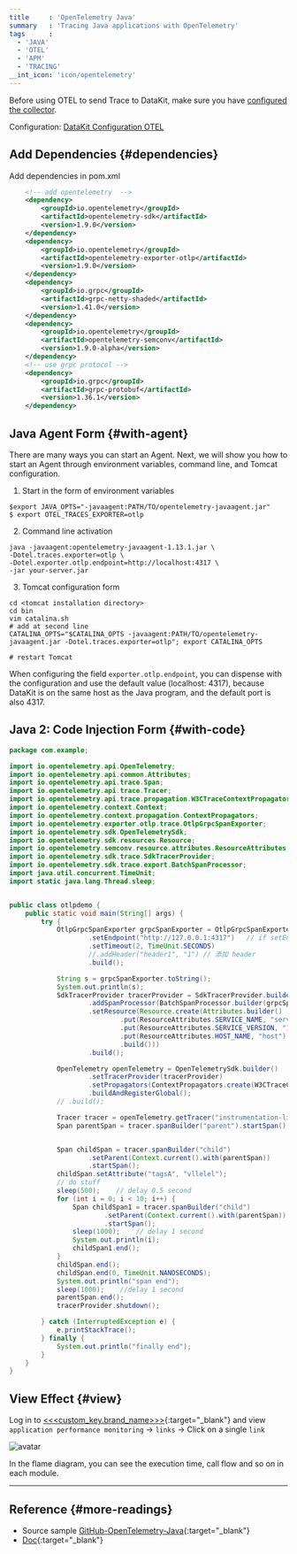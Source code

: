 ```yaml
---
title     : 'OpenTelemetry Java'
summary   : 'Tracing Java applications with OpenTelemetry'
tags      :
  - 'JAVA'
  - 'OTEL'
  - 'APM'
  - 'TRACING'
__int_icon: 'icon/opentelemetry'
---
```


Before using OTEL to send Trace to DataKit, make sure you have [configured the collector](opentelemetry.md).

Configuration: [DataKit Configuration OTEL](opentelemetry.md)

## Add Dependencies {#dependencies}

Add dependencies in pom.xml

``` xml
    <!-- add opentelemetry  -->
    <dependency>
        <groupId>io.opentelemetry</groupId>
        <artifactId>opentelemetry-sdk</artifactId>
        <version>1.9.0</version>
    </dependency>
    <dependency>
        <groupId>io.opentelemetry</groupId>
        <artifactId>opentelemetry-exporter-otlp</artifactId>
        <version>1.9.0</version>
    </dependency>
    <dependency>
        <groupId>io.grpc</groupId>
        <artifactId>grpc-netty-shaded</artifactId>
        <version>1.41.0</version>
    </dependency>
    <dependency>
        <groupId>io.opentelemetry</groupId>
        <artifactId>opentelemetry-semconv</artifactId>
        <version>1.9.0-alpha</version>
    </dependency>
    <!-- use grpc protocol -->
    <dependency>
        <groupId>io.grpc</groupId>
        <artifactId>grpc-protobuf</artifactId>
        <version>1.36.1</version>
    </dependency>

```

## Java Agent Form {#with-agent}

There are many ways you can start an Agent. Next, we will show you how to start an Agent through environment variables, command line, and Tomcat configuration.

<!-- markdownlint-disable MD029 -->
1. Start in the form of environment variables

```shell
$export JAVA_OPTS="-javaagent:PATH/TO/opentelemetry-javaagent.jar"
$ export OTEL_TRACES_EXPORTER=otlp
```

2. Command line activation

```shell
java -javaagent:opentelemetry-javaagent-1.13.1.jar \
-Dotel.traces.exporter=otlp \
-Dotel.exporter.otlp.endpoint=http://localhost:4317 \
-jar your-server.jar
```

3. Tomcat configuration form

```shell
cd <tomcat installation directory>
cd bin
vim catalina.sh
# add at second line
CATALINA_OPTS="$CATALINA_OPTS -javaagent:PATH/TO/opentelemetry-javaagent.jar -Dotel.traces.exporter=otlp"; export CATALINA_OPTS

# restart Tomcat
```
<!-- markdownlint-enable -->
When configuring the field `exporter.otlp.endpoint`, you can dispense with the configuration and use the default value (localhost: 4317), because DataKit is on the same host as the Java program, and the default port is also 4317.

## Java 2: Code Injection Form {#with-code}

``` java
package com.example;

import io.opentelemetry.api.OpenTelemetry;
import io.opentelemetry.api.common.Attributes;
import io.opentelemetry.api.trace.Span;
import io.opentelemetry.api.trace.Tracer;
import io.opentelemetry.api.trace.propagation.W3CTraceContextPropagator;
import io.opentelemetry.context.Context;
import io.opentelemetry.context.propagation.ContextPropagators;
import io.opentelemetry.exporter.otlp.trace.OtlpGrpcSpanExporter;
import io.opentelemetry.sdk.OpenTelemetrySdk;
import io.opentelemetry.sdk.resources.Resource;
import io.opentelemetry.semconv.resource.attributes.ResourceAttributes;
import io.opentelemetry.sdk.trace.SdkTracerProvider;
import io.opentelemetry.sdk.trace.export.BatchSpanProcessor;
import java.util.concurrent.TimeUnit;
import static java.lang.Thread.sleep;


public class otlpdemo {
    public static void main(String[] args) {
        try {
            OtlpGrpcSpanExporter grpcSpanExporter = OtlpGrpcSpanExporter.builder()
                    .setEndpoint("http://127.0.0.1:4317")   // if setEndpoint is configure, http/https must be added
                    .setTimeout(2, TimeUnit.SECONDS)
                    //.addHeader("header1", "1") // 添加 header
                    .build();

            String s = grpcSpanExporter.toString();
            System.out.println(s);
            SdkTracerProvider tracerProvider = SdkTracerProvider.builder()
                    .addSpanProcessor(BatchSpanProcessor.builder(grpcSpanExporter).build())
                    .setResource(Resource.create(Attributes.builder()
                            .put(ResourceAttributes.SERVICE_NAME, "serviceForJAVA")
                            .put(ResourceAttributes.SERVICE_VERSION, "1.0.0")
                            .put(ResourceAttributes.HOST_NAME, "host")
                            .build()))
                    .build();

            OpenTelemetry openTelemetry = OpenTelemetrySdk.builder()
                    .setTracerProvider(tracerProvider)
                    .setPropagators(ContextPropagators.create(W3CTraceContextPropagator.getInstance()))
                    .buildAndRegisterGlobal();
            // .build();

            Tracer tracer = openTelemetry.getTracer("instrumentation-library-name", "1.0.0");
            Span parentSpan = tracer.spanBuilder("parent").startSpan();


            Span childSpan = tracer.spanBuilder("child")
                    .setParent(Context.current().with(parentSpan))
                    .startSpan();
            childSpan.setAttribute("tagsA", "vllelel");
            // do stuff
            sleep(500);    // delay 0.5 second
            for (int i = 0; i < 10; i++) {
                Span childSpan1 = tracer.spanBuilder("child")
                        .setParent(Context.current().with(parentSpan))
                        .startSpan();
                sleep(1000);    // delay 1 second
                System.out.println(i);
                childSpan1.end();
            }
            childSpan.end();
            childSpan.end(0, TimeUnit.NANOSECONDS);
            System.out.println("span end");
            sleep(1000);    //delay 1 second
            parentSpan.end();
            tracerProvider.shutdown();

        } catch (InterruptedException e) {
            e.printStackTrace();
        } finally {
            System.out.println("finally end");
        }
    }
}
```

## View Effect {#view}

Log in to [<<<custom_key.brand_name>>>](https://console.<<<custom_key.brand_main_domain>>>/tracing/service/table?time=15m){:target="_blank"} and view `application performance monitoring` -> `links` -> Click on a single `link`

![avatar](imgs/otel-java-example.png)

In the flame diagram, you can see the execution time, call flow and so on in each module.

---

## Reference {#more-readings}

- Source sample [GitHub-OpenTelemetry-Java](https://github.com/open-telemetry/opentelemetry-java){:target="_blank"}
- [Doc](https://opentelemetry.io/docs/instrumentation/go/getting-started/){:target="_blank"}
